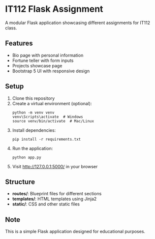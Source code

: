 # IT112 Flask Assignment

A modular Flask application showcasing different assignments for IT112 class.

## Features

- Bio page with personal information
- Fortune teller with form inputs
- Projects showcase page
- Bootstrap 5 UI with responsive design

## Setup

1. Clone this repository
2. Create a virtual environment (optional):
   ```
   python -m venv venv
   venv\Scripts\activate  # Windows
   source venv/bin/activate  # Mac/Linux
   ```
3. Install dependencies:
   ```
   pip install -r requirements.txt
   ```
4. Run the application:
   ```
   python app.py
   ```
5. Visit http://127.0.0.1:5000/ in your browser

## Structure

- **routes/**: Blueprint files for different sections
- **templates/**: HTML templates using Jinja2
- **static/**: CSS and other static files

## Note

This is a simple Flask application designed for educational purposes. 